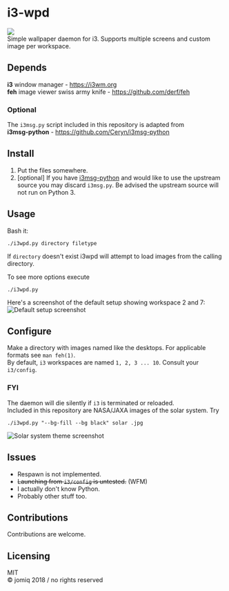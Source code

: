 # i3-wpd
![](/img/banner.png)  
Simple wallpaper daemon for i3.
Supports multiple screens and custom image per workspace.

## Depends
**i3** window manager - https://i3wm.org  
**feh** image viewer swiss army knife - https://github.com/derf/feh
### Optional
The `i3msg.py` script included in this repository is adapted from  
**i3msg-python** - https://github.com/Ceryn/i3msg-python

## Install
1. Put the files somewhere. 
2. [optional] If you have [i3msg-python](https://github.com/Ceryn/i3msg-python) and would like to use the upstream source you may discard `i3msg.py`. Be advised the upstream source will not run on Python 3. 

## Usage
Bash it:
```
./i3wpd.py directory filetype
```
If `directory` doesn't exist i3wpd will attempt to load images from the calling directory.

To see more options execute
```
./i3wpd.py
```
Here's a screenshot of the default setup showing workspace 2 and 7:
![Default setup screenshot](/img/screen.png)

## Configure
Make a directory with images named like the desktops. For applicable formats see `man feh(1)`.  
By default, `i3` workspaces are named `1, 2, 3 ... 10`. Consult your `i3/config`.

### FYI
The daemon will die silently if `i3` is terminated or reloaded.  
Included in this repository are NASA/JAXA images of the solar system. Try
```
./i3wpd.py "--bg-fill --bg black" solar .jpg
```
![Solar system theme screenshot](/img/screen2.png)
## Issues
* Respawn is not implemented. 
* ~~Launching from `i3/config` is untested.~~ (WFM)
* I actually don't know Python. 
* Probably other stuff too.

## Contributions
Contributions are welcome. 

## Licensing
MIT  
© jomiq 2018 / no rights reserved
